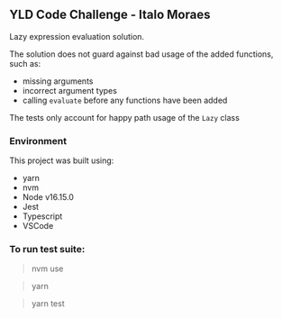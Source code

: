 ## YLD Code Challenge - Italo Moraes

Lazy expression evaluation solution.

The solution does not guard against bad usage of the added functions, such as:
- missing arguments
- incorrect argument types
- calling `evaluate` before any functions have been added

The tests only account for happy path usage of the `Lazy` class

### Environment

This project was built using:
- yarn
- nvm
- Node v16.15.0
- Jest
- Typescript
- VSCode


### To run test suite:

> nvm use

> yarn

> yarn test